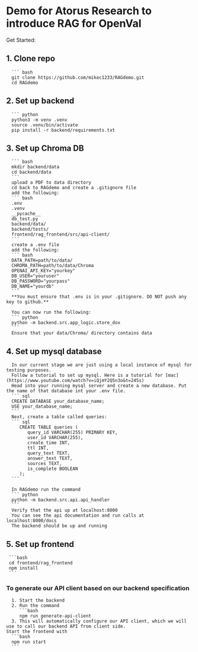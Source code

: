 # Demo for Atorus Research to introduce RAG for OpenVal

Get Started: 

## 1. Clone repo
      ``` bash
      git clone https://github.com/mikec1233/RAGdemo.git
      cd RAGdemo

## 2. Set up backend
      ``` python
      python3 -m venv .venv
      source .venv/bin/activate
      pip install -r backend/requirements.txt

## 3. Set up Chroma DB
      ``` bash
      mkdir backend/data
      cd backend/data
      ```
      upload a PDF to data directory
      cd back to RAGdemo and create a .gitignore file
      add the following:
      ``` bash
      .env
      .venv
      __pycache__
      db_test.py
      backend/data/
      backend/tests/
      frontend/rag_frontend/src/api-client/
      ```
      create a .env file
      add the following:
      ``` bash
      DATA_PATH=path/to/data/
      CHROMA_PATH=path/to/data/Chroma
      OPENAI_API_KEY="yourkey"
      DB_USER="youruser"
      DB_PASSWORD="yourpass"
      DB_NAME="yourdb"
      ```
      **You must ensure that .env is in your .gitignore. DO NOT push any key to github.**
     
      You can now run the following:
      ``` python
      python -m backend.src.app_logic.store_dox
      ```
      Ensure that your data/Chroma/ directory contains data

## 4. Set up mysql database
      In our current stage we are just using a local instance of mysql for testing purposes.
      Follow a tutorial to set up mysql. Here is a tutorial for [mac](https://www.youtube.com/watch?v=iQjmY2Q5n3o&t=245s)
      Head into your running mysql server and create a new database. Put the name of that database int your .env file.
      ``` sql
      CREATE DATABASE your_database_name;
      USE your_database_name;
      ```
      Next, create a table called queries:
      ``` sql
         CREATE TABLE queries (
            query_id VARCHAR(255) PRIMARY KEY,
            user_id VARCHAR(255),
            create_time INT,
            ttl INT,
            query_text TEXT,
            answer_text TEXT,
            sources TEXT,
            is_complete BOOLEAN
         );
      ```

      In RAGdemo run the command
      ``` python
      python -m backend.src.api.api_handler
      ```
      Verify that the api up at localhost:8000
      You can see the api documentation and run calls at localhost:8000/docs
      The backend should be up and running

## 5. Set up frontend
     ```bash
     cd frontend/rag_frontend
     npm install
     ```
   ### To generate our API client based on our backend specification
      1. Start the backend
      2. Run the command
         ```bash
         npm run generate-api-client
      3. This will automatically configure our API client, which we will use to call our backend API from client side.
    Start the frontend with
      ```bash
      npm run start
      ```

   


   
   
   
